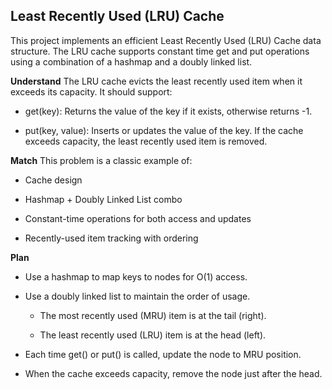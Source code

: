 ## Least Recently Used (LRU) Cache
This project implements an efficient Least Recently Used (LRU) Cache data structure. The LRU cache supports constant time get and put operations using a combination of a hashmap and a doubly linked list.

**Understand**
The LRU cache evicts the least recently used item when it exceeds its capacity. It should support:

- get(key): Returns the value of the key if it exists, otherwise returns -1.

- put(key, value): Inserts or updates the value of the key. If the cache exceeds capacity, the least recently used item is removed.

**Match**
This problem is a classic example of:

- Cache design

- Hashmap + Doubly Linked List combo

- Constant-time operations for both access and updates

- Recently-used item tracking with ordering

**Plan**
- Use a hashmap to map keys to nodes for O(1) access.

- Use a doubly linked list to maintain the order of usage.

    - The most recently used (MRU) item is at the tail (right).

    - The least recently used (LRU) item is at the head (left).

- Each time get() or put() is called, update the node to MRU position.

- When the cache exceeds capacity, remove the node just after the head.



